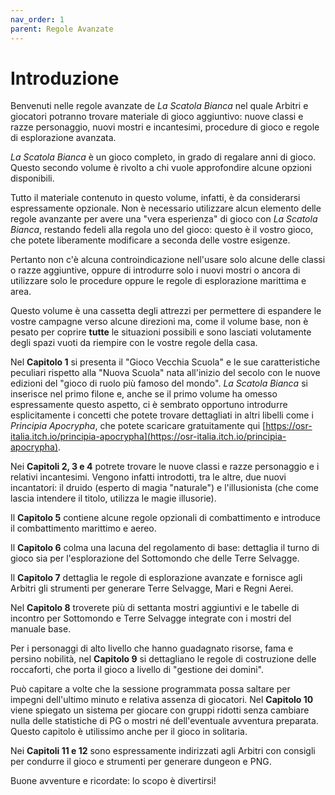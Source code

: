 ```yaml
---
nav_order: 1
parent: Regole Avanzate
---
```


# Introduzione

Benvenuti nelle regole avanzate de *La Scatola Bianca* nel quale Arbitri e giocatori potranno trovare materiale di gioco aggiuntivo: nuove classi e razze personaggio, nuovi mostri e incantesimi, procedure di gioco e regole di esplorazione avanzata.

*La Scatola Bianca* è un gioco completo, in grado di regalare anni di gioco. Questo secondo volume è rivolto a chi vuole approfondire alcune opzioni disponibili.

Tutto il materiale contenuto in questo volume, infatti, è da considerarsi espressamente opzionale. Non è necessario utilizzare alcun elemento delle regole avanzante per avere una "vera esperienza" di gioco con *La Scatola Bianca*, restando fedeli alla regola uno del gioco: questo è il vostro gioco, che potete liberamente modificare a seconda delle vostre esigenze.

Pertanto non c'è alcuna controindicazione nell'usare solo alcune delle classi o razze aggiuntive, oppure di introdurre solo i nuovi mostri o ancora di utilizzare solo le procedure oppure le regole di esplorazione marittima e area.

Questo volume è una cassetta degli attrezzi per permettere di espandere le vostre campagne verso alcune direzioni ma, come il volume base, non è pesato per coprire **tutte** le situazioni possibili e sono lasciati volutamente degli spazi vuoti da riempire con le vostre regole della casa.

Nel **Capitolo 1** si presenta il "Gioco Vecchia Scuola" e le sue caratteristiche peculiari rispetto alla "Nuova Scuola" nata all'inizio del secolo con le nuove edizioni del "gioco di ruolo più famoso del mondo". *La Scatola Bianca* si inserisce nel primo filone e, anche se il primo volume ha omesso espressamente questo aspetto, ci è sembrato opportuno introdurre esplicitamente i concetti che potete trovare dettagliati in altri libelli come i *Principia Apocrypha*, che potete scaricare gratuitamente qui [https://osr-italia.itch.io/principia-apocrypha](https://osr-italia.itch.io/principia-apocrypha).

Nei **Capitoli 2, 3 e 4** potrete trovare le nuove classi e razze personaggio e i relativi incantesimi. Vengono infatti introdotti, tra le altre, due nuovi incantatori: il druido (esperto di magia "naturale") e l'illusionista (che come lascia intendere il titolo, utilizza le magie illusorie).

Il **Capitolo 5** contiene alcune regole opzionali di combattimento e introduce il combattimento marittimo e aereo.

Il **Capitolo 6** colma una lacuna del regolamento di base: dettaglia il turno di gioco sia per l'esplorazione del Sottomondo che delle Terre Selvagge.

Il **Capitolo 7** dettaglia le regole di esplorazione avanzate e fornisce agli Arbitri gli strumenti per generare Terre Selvagge, Mari e Regni Aerei.

Nel **Capitolo 8** troverete più di settanta mostri aggiuntivi e le tabelle di incontro per Sottomondo e Terre Selvagge integrate con i mostri del manuale base.

Per i personaggi di alto livello che hanno guadagnato risorse, fama e persino nobilità, nel **Capitolo 9** si dettagliano le regole di costruzione delle roccaforti, che porta il gioco a livello di "gestione dei domini".

Può capitare a volte che la sessione programmata possa saltare per impegni dell'ultimo minuto e relativa assenza di giocatori. Nel **Capitolo 10** viene spiegato un sistema per giocare con gruppi ridotti senza cambiare nulla delle statistiche di PG o mostri né dell'eventuale avventura preparata. Questo capitolo è utilissimo anche per il gioco in solitaria.

Nei **Capitoli 11 e 12** sono espressamente indirizzati agli Arbitri con consigli per condurre il gioco e strumenti per generare dungeon e PNG.

Buone avventure e ricordate: lo scopo è divertirsi!